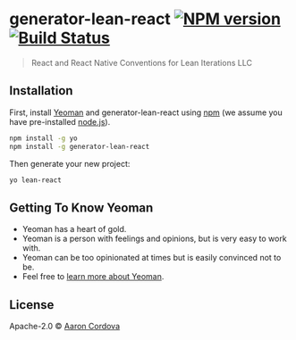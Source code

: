 # generator-lean-react [![NPM version][npm-image]][npm-url] [![Build Status](https://travis-ci.org/leaniterationsllc/generator-lean-react.svg?branch=master)](https://travis-ci.org/leaniterationsllc/generator-lean-react)
> React and React Native Conventions for Lean Iterations LLC

## Installation

First, install [Yeoman](http://yeoman.io) and generator-lean-react using [npm](https://www.npmjs.com/) (we assume you have pre-installed [node.js](https://nodejs.org/)).

```bash
npm install -g yo
npm install -g generator-lean-react
```

Then generate your new project:

```bash
yo lean-react
```

## Getting To Know Yeoman

 * Yeoman has a heart of gold.
 * Yeoman is a person with feelings and opinions, but is very easy to work with.
 * Yeoman can be too opinionated at times but is easily convinced not to be.
 * Feel free to [learn more about Yeoman](http://yeoman.io/).

## License

Apache-2.0 © [Aaron Cordova](505aaron)


[npm-image]: https://badge.fury.io/js/generator-lean-react.svg
[npm-url]: https://npmjs.org/package/generator-lean-react
[travis-image]: https://travis-ci.org/leaniterationsllc/generator-lean-react.svg?branch=master
[travis-url]: https://travis-ci.org/leaniterationsllc/generator-lean-react
[daviddm-image]: https://david-dm.org/leaniterationsllc/generator-lean-react.svg?theme=shields.io
[daviddm-url]: https://david-dm.org/leaniterationsllc/generator-lean-react
